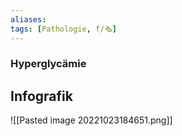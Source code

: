 ```yaml
---
aliases: 
tags: [Pathologie, f/🗞️]
---
```

### Hyperglycämie


## Infografik
![[Pasted image 20221023184651.png]]